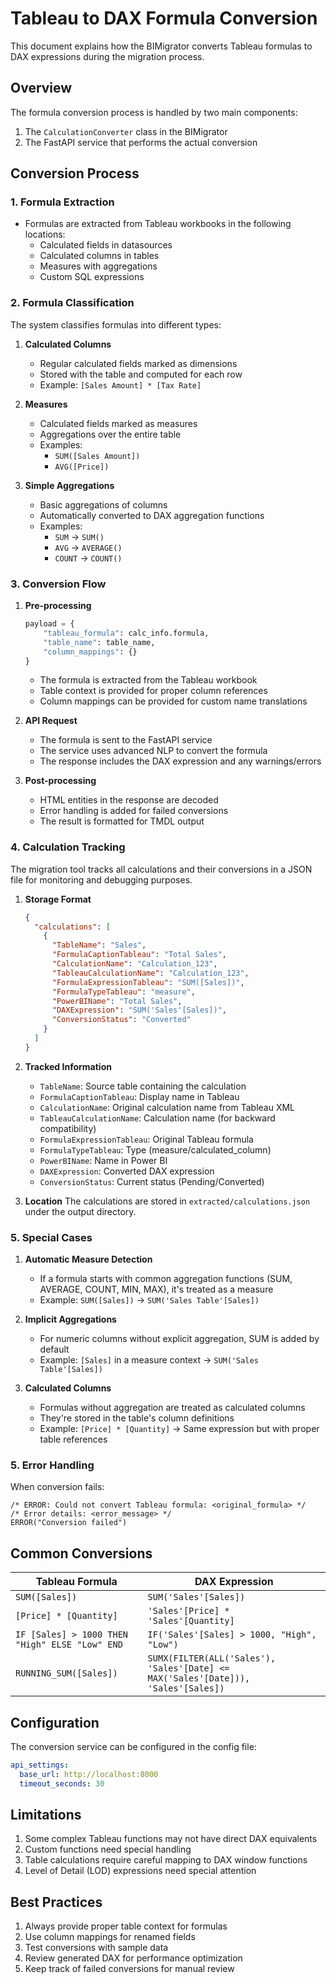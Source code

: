 # Tableau to DAX Formula Conversion

This document explains how the BIMigrator converts Tableau formulas to DAX expressions during the migration process.

## Overview

The formula conversion process is handled by two main components:
1. The `CalculationConverter` class in the BIMigrator
2. The FastAPI service that performs the actual conversion

## Conversion Process

### 1. Formula Extraction
- Formulas are extracted from Tableau workbooks in the following locations:
  - Calculated fields in datasources
  - Calculated columns in tables
  - Measures with aggregations
  - Custom SQL expressions

### 2. Formula Classification
The system classifies formulas into different types:

1. **Calculated Columns**
   - Regular calculated fields marked as dimensions
   - Stored with the table and computed for each row
   - Example: `[Sales Amount] * [Tax Rate]`

2. **Measures**
   - Calculated fields marked as measures
   - Aggregations over the entire table
   - Examples:
     - `SUM([Sales Amount])`
     - `AVG([Price])`

3. **Simple Aggregations**
   - Basic aggregations of columns
   - Automatically converted to DAX aggregation functions
   - Examples:
     - `SUM` → `SUM()`
     - `AVG` → `AVERAGE()`
     - `COUNT` → `COUNT()`

### 3. Conversion Flow

1. **Pre-processing**
   ```python
   payload = {
       "tableau_formula": calc_info.formula,
       "table_name": table_name,
       "column_mappings": {}
   }
   ```
   - The formula is extracted from the Tableau workbook
   - Table context is provided for proper column references
   - Column mappings can be provided for custom name translations

2. **API Request**
   - The formula is sent to the FastAPI service
   - The service uses advanced NLP to convert the formula
   - The response includes the DAX expression and any warnings/errors

3. **Post-processing**
   - HTML entities in the response are decoded
   - Error handling is added for failed conversions
   - The result is formatted for TMDL output

### 4. Calculation Tracking

The migration tool tracks all calculations and their conversions in a JSON file for monitoring and debugging purposes.

1. **Storage Format**
   ```json
   {
     "calculations": [
       {
         "TableName": "Sales",
         "FormulaCaptionTableau": "Total Sales",
         "CalculationName": "Calculation_123",
         "TableauCalculationName": "Calculation_123",
         "FormulaExpressionTableau": "SUM([Sales])",
         "FormulaTypeTableau": "measure",
         "PowerBIName": "Total Sales",
         "DAXExpression": "SUM('Sales'[Sales])",
         "ConversionStatus": "Converted"
       }
     ]
   }
   ```

2. **Tracked Information**
   - `TableName`: Source table containing the calculation
   - `FormulaCaptionTableau`: Display name in Tableau
   - `CalculationName`: Original calculation name from Tableau XML
   - `TableauCalculationName`: Calculation name (for backward compatibility)
   - `FormulaExpressionTableau`: Original Tableau formula
   - `FormulaTypeTableau`: Type (measure/calculated_column)
   - `PowerBIName`: Name in Power BI
   - `DAXExpression`: Converted DAX expression
   - `ConversionStatus`: Current status (Pending/Converted)

3. **Location**
   The calculations are stored in `extracted/calculations.json` under the output directory.

### 5. Special Cases

1. **Automatic Measure Detection**
   - If a formula starts with common aggregation functions (SUM, AVERAGE, COUNT, MIN, MAX), it's treated as a measure
   - Example: `SUM([Sales])` → `SUM('Sales Table'[Sales])`

2. **Implicit Aggregations**
   - For numeric columns without explicit aggregation, SUM is added by default
   - Example: `[Sales]` in a measure context → `SUM('Sales Table'[Sales])`

3. **Calculated Columns**
   - Formulas without aggregation are treated as calculated columns
   - They're stored in the table's column definitions
   - Example: `[Price] * [Quantity]` → Same expression but with proper table references

### 5. Error Handling

When conversion fails:
```dax
/* ERROR: Could not convert Tableau formula: <original_formula> */
/* Error details: <error_message> */
ERROR("Conversion failed")
```

## Common Conversions

| Tableau Formula | DAX Expression |
|----------------|----------------|
| `SUM([Sales])` | `SUM('Sales'[Sales])` |
| `[Price] * [Quantity]` | `'Sales'[Price] * 'Sales'[Quantity]` |
| `IF [Sales] > 1000 THEN "High" ELSE "Low" END` | `IF('Sales'[Sales] > 1000, "High", "Low")` |
| `RUNNING_SUM([Sales])` | `SUMX(FILTER(ALL('Sales'), 'Sales'[Date] <= MAX('Sales'[Date])), 'Sales'[Sales])` |

## Configuration

The conversion service can be configured in the config file:
```yaml
api_settings:
  base_url: http://localhost:8000
  timeout_seconds: 30
```

## Limitations

1. Some complex Tableau functions may not have direct DAX equivalents
2. Custom functions need special handling
3. Table calculations require careful mapping to DAX window functions
4. Level of Detail (LOD) expressions need special attention

## Best Practices

1. Always provide proper table context for formulas
2. Use column mappings for renamed fields
3. Test conversions with sample data
4. Review generated DAX for performance optimization
5. Keep track of failed conversions for manual review
